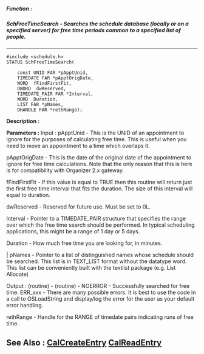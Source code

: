 ##### Function : 
##### SchFreeTimeSearch - Searches the schedule database (locally or on a specified server) for free time periods common to a specified list of people.
---
```
#include <schedule.h>
STATUS SchFreeTimeSearch(

	const UNID FAR *pApptUnid,
	TIMEDATE FAR *pApptOrigDate,
	WORD  fFindFirstFit,
	DWORD  dwReserved,
	TIMEDATE_PAIR FAR *Interval,
	WORD  Duration,
	LIST FAR *pNames,
	DHANDLE FAR *rethRange);
```
**Description :**



**Parameters :**
Input :
pApptUnid  -  This is the UNID of an appointment to ignore for the purposes of calculating free time. This is useful when you need to move an appointment to a time which overlaps it.

pApptOrigDate  -  This is the date of the original date of the appointment to ignore for free time calculations. Note that the only reason that this is here is for compatibility with Organizer 2.x gateway. 

fFindFirstFit  -   If this value is equal to TRUE then this routine will return just the first free time interval that fits the duration. The size of this interval will equal to duration.

dwReserved  -  Reserved for future use.  Must be set to 0L.

Interval  -  Pointer to a TIMEDATE_PAIR structure that specifies the range over which the free time search should be performed. In typical scheduling applications, this might be a range of 1 day or 5 days.

Duration  -  How much free time you are looking for, in minutes.

|	pNames  -  Pointer to a list of distinguished names whose schedule should be searched. This list is in TEXT_LIST format without the datatype word. This list can be conveniently built with the textlist package (e.g. List Allocate)

Output :
(routine)  -  (routine)  -  NOERROR - Successfully searched for free time.
ERR_xxx - There are many possible errors. It is best to use the code in a call to OSLoadString and display/log the error for the user as your default error handling.


rethRange  -  Handle for the RANGE of timedate pairs indicating runs of free time.


**See Also :**
[CalCreateEntry](/reference/Func/CalCreateEntry)
[CalReadEntry](/reference/Func/CalReadEntry)
---
